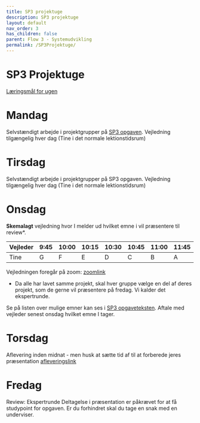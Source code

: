 ```yaml
---
title: SP3 projektuge
description: SP3 projektuge
layout: default
nav_order: 3
has_children: false
parent: Flow 3 - Systemudvikling
permalink: /SP3Projektuge/
---
```

# SP3 Projektuge
[Læringsmål for ugen](./learningobjectives.md)


# Mandag 

Selvstændigt arbejde i projektgrupper på [SP3 opgaven](../../projects/SP3).
Vejledning tilgængelig hver dag (Tine i det normale lektionstidsrum)



# Tirsdag
Selvstændigt arbejde i projektgrupper på SP3 opgaven.
Vejledning tilgængelig hver dag (Tine i det normale lektionstidsrum)


# Onsdag
**Skemalagt** vejledning hvor I melder ud hvilket emne i vil præsentere til review*.


| Vejleder | 	9:45 | 	10:00	 | 10:15	 | 10:30	 | 10:45 | 	11:00 | 	11:45	 |
|----------|-------|---------|--------|--------|-------|--------|---------|
| Tine     | 	G    | 	F      | 	E     | D      | 	C	   | 	B     | 	A	     |		

Vejledningen foregår på zoom: [zoomlink](https://cphbusiness.zoom.us/my/tinemarbjerg?pwd=lA69d9WKLz7hnaSyYN0sl8Z0KQ500Y.1)

* Da alle har lavet samme projekt, skal hver gruppe vælge en del af deres projekt, som de gerne vil præsentere på fredag. Vi kalder det ekspertrunde.

Se på listen over mulige emner kan ses i [SP3 opgaveteksten](../../projects/SP3/README.md#emner). 
Aftale med vejleder senest onsdag hvilket emne I tager. 



# Torsdag
Aflevering inden midnat - men husk at sætte tid af til at forberede jeres præsentation
[afleveringslink](https://cphbusiness.mrooms.net/mod/assign/view.php?id=766022)


# Fredag
Review: Ekspertrunde
Deltagelse i præsentation er påkrævet for at få studypoint for opgaven.
Er du forhindret skal du tage en snak med en underviser.

